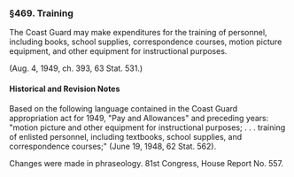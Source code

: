 ### §469. Training ###

The Coast Guard may make expenditures for the training of personnel, including books, school supplies, correspondence courses, motion picture equipment, and other equipment for instructional purposes.

(Aug. 4, 1949, ch. 393, 63 Stat. 531.)

#### Historical and Revision Notes ####

Based on the following language contained in the Coast Guard appropriation act for 1949, "Pay and Allowances" and preceding years: "motion picture and other equipment for instructional purposes; . . . training of enlisted personnel, including textbooks, school supplies, and correspondence courses;" (June 19, 1948, 62 Stat. 562).

Changes were made in phraseology. 81st Congress, House Report No. 557.
